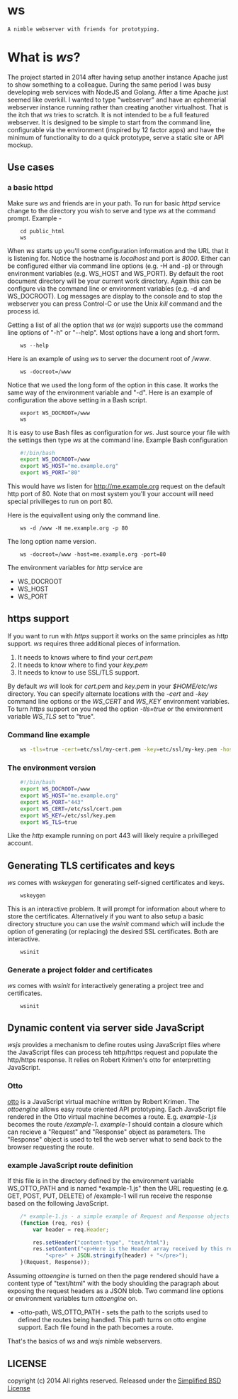 ws
==

    A nimble webserver with friends for prototyping. 

# What is _ws_?

The project started in 2014 after having setup another instance Apache just to show something to a colleague.  During the same period I was busy developing web services with NodeJS and Golang. After a time Apache just seemed like overkill. I wanted to type "webserver" and have an ephemerial webserver instance running rather than creating another virtualhost.  That is the itch that _ws_ tries to scratch.  It is not intended to be a full featured webserver. It is designed to be simple to start from the command line, configurable via the environment (inspired by 12 factor apps) and have the minimum of functionality to do a quick prototype, serve a static site or API mockup.

## Use cases

### a basic httpd

Make sure _ws_ and friends are in your path. To run for basic _httpd_ service change to the directory you wish to serve and type _ws_ at the command prompt. Example -

```shell
    cd public_html
    ws
```

When _ws_ starts up you'll some configuration information and the URL that it is listening for. Notice the hostname is *localhost* and port is *8000*.  Either can be configured either via command line options (e.g. -H and -p) or through environment variables (e.g. WS_HOST and WS_PORT). By default the root document directory will be your current work directory. Again this can be configure via the command line or environment variables (e.g. -d and WS_DOCROOT). Log messages are display to the console and to stop the webserver you can press Control-C or use the Unix *kill* command and the process id.

Getting a list of all the option that _ws_ (or _wsjs_) supports use the command line options of "-h" or "--help". Most options have a long and short form.

```shell
    ws --help
```


Here is an example of using _ws_ to server the document root of */www*.

```shell
    ws -docroot=/www
```

Notice that we used the long form of the option in this case. It works the same way of the environment variable and "-d".  Here is an example of configuration the above setting in a Bash script.


```shell
    export WS_DOCROOT=/www
    ws
```

It is easy to use Bash files as configuration for _ws_. Just source your file with the settings then type _ws_ at the command line. Example Bash configuration


```bash
    #!/bin/bash
    export WS_DOCROOT=/www
    export WS_HOST="me.example.org"
    export WS_PORT="80"
```

This would have _ws_ listen for http://me.example.org request on the default http port of 80. Note that on most system you'll your account will need special
privilleges to run on port 80.

Here is the equivallent using only the command line.

```shell
    ws -d /www -H me.example.org -p 80
```

The long option name version.


```shell
    ws -docroot=/www -host=me.example.org -port=80
```

The environment variables for _http_ service are

+ WS_DOCROOT
+ WS_HOST
+ WS_PORT


## https support

If you want to run with _https_ support it works on the same principles as _http_ support. _ws_ requires three additional pieces of information. 

1. It needs to knows where to find your *cert.pem*
2. It needs to know where to find your  *key.pem*
3. It needs to know to use SSL/TLS support.

By default _ws_ will look for *cert.pem* and *key.pem* in your *$HOME/etc/ws* directory. You can specify alternate locations with the _-cert_ and _-key_ command line options or the _WS_CERT_ and _WS_KEY_ environment variables.  To turn _https_ support on you need the option _-tls=true_ or the environment variable _WS_TLS_ set to "true".


### Command line example

```bash
    ws -tls=true -cert=etc/ssl/my-cert.pem -key=etc/ssl/my-key.pem -host=me.example.org -port=443 -docroot=/www
```

### The environment version

```bash
    #!/bin/bash
    export WS_DOCROOT=/www
    export WS_HOST="me.example.org"
    export WS_PORT="443"
    export WS_CERT=/etc/ssl/cert.pem
    export WS_KEY=/etc/ssl/key.pem
    export WS_TLS=true
```

Like the *http* example running on port 443 will likely require a privilleged account.


## Generating TLS certificates and keys

_ws_ comes with _wskeygen_ for generating self-signed certificates and keys.

```shell
    wskeygen
```

This is an interactive problem. It will prompt for information about where to store the certificates. Alternatively if you want to also setup a basic directory structure you can use the _wsinit_ command which will include the option of generating (or replacing) the desired SSL certificates. Both are interactive.

```shell
    wsinit
```

### Generate a project folder and certificates

_ws_ comes with _wsinit_ for interactively generating a project tree and certificates.

```SHELL
    wsinit
```

## Dynamic content via server side JavaScript

_wsjs_ provides a mechanism to define routes using JavaScript files where the JavaScript files can process teh http/https request and populate the http/https response. It relies on Robert Krimen's otto for enterpretting JavaScript.

### Otto

[otto](https://github.com/robertkrimen/otto) is a JavaScript virtual machine written by Robert Krimen.  The _ottoengine_ allows easy route oriented API prototyping.  Each JavaScript file rendered in the Otto virtual machine becomes a route.  E.g. *example-1.js* becomes the route */example-1*. *example-1* should contain a closure which can recieve a "Request" and "Response" object as parameters. The "Response" object is used to tell the web server what to send back to the browser requesting the route.

### example JavaScript route definition

If this file is in the directory defined by the environment variable WS_OTTO_PATH and is named *example-1.js" then the URL requesting (e.g. GET, POST, PUT, DELETE) of /example-1 will run receive the response based on the following JavaScript.

```JavaScript
    /* example-1.js - a simple example of Request and Response objects */
    (function (req, res) {
        var header = req.Header;

        res.setHeader("content-type", "text/html");
        res.setContent("<p>Here is the Header array received by this request</p>" +
            "<pre>" + JSON.stringify(header) + "</pre>");
    }(Request, Response));
```

Assuming _ottoengine_ is turned on then the page rendered should have a content type of "text/html" with the body shoulding the paragraph about exposing the request headers as a JSON blob.  Two command line options or environment variables turn _ottoengine_ on.

+ -otto-path, WS_OTTO_PATH - sets the path to the scripts used to defined the routes being handled. This path turns on otto engine support. Each file found in the path becomes a route.

That's the basics of _ws_ and _wsjs_ nimble webservers.


## LICENSE

copyright (c) 2014 All rights reserved.
Released under the [Simplified BSD License](http://opensource.org/licenses/bsd-license.php)


